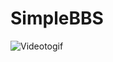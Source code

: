 # SimpleBBS
![Videotogif](https://user-images.githubusercontent.com/9285340/143776943-ee12837e-6cc7-4f2f-83ed-f246da2ef651.gif)
